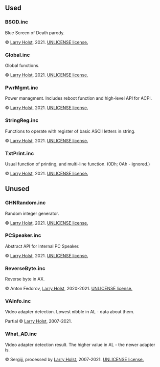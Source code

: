 ## Used
### BSOD.inc
Blue Screen of Death parody.

:copyright: [Larry Holst](https://github.com/Diicorp95), 2021. [UNLICENSE license.](https://unlicense.org)

### Global.inc
Global functions.

:copyright: [Larry Holst](https://github.com/Diicorp95), 2021. [UNLICENSE license.](https://unlicense.org)

### PwrMgmt.inc
Power managment. Includes reboot function and high-level API for ACPI.

:copyright: [Larry Holst](https://github.com/Diicorp95), 2021. [UNLICENSE license.](https://unlicense.org)

### StringReg.inc
Functions to operate with register of basic ASCII letters in string.

:copyright: [Larry Holst](https://github.com/Diicorp95), 2021. [UNLICENSE license.](https://unlicense.org)

### TxtPrint.inc
Usual function of printing, and multi-line function. (0Dh; 0Ah - ignored.)

:copyright: [Larry Holst](https://github.com/Diicorp95), 2021. [UNLICENSE license.](https://unlicense.org)

## Unused
### GHNRandom.inc
Random integer generator.

:copyright: [Larry Holst](https://github.com/Diicorp95), 2021. [UNLICENSE license.](https://unlicense.org)

### PCSpeaker.inc
Abstract API for Internal PC Speaker.

:copyright: [Larry Holst](https://github.com/Diicorp95), 2021. [UNLICENSE license.](https://unlicense.org)

### ReverseByte.inc
Reverse byte in AX.

:copyright: Anton Fedorov, [Larry Holst](https://github.com/Diicorp95), 2020-2021. [UNLICENSE license.](https://unlicense.org)

### VAInfo.inc
Video adapter detection. Lowest nibble in AL - data about them.

Partial :copyright: [Larry Holst](https://github.com/Diicorp95), 2007-2021.

### What_AD.inc
Video adapter detection result. The higher value in AL - the newer adapter is.

:copyright: Sergijj, processed by [Larry Holst](https://github.com/Diicorp95), 2007-2021. [UNLICENSE license.](https://unlicense.org)
